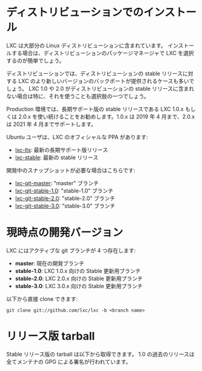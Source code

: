 
# ディストリビューションでのインストール <!-- Distribution packages -->

<!--
LXC is included in most Linux distributions.
In most cases installing it is as simple as selecting it in your package manager.
-->
LXC は大部分の Linux ディストリビューションに含まれています。
インストールする場合は、ディストリビューションのパッケージマネージャで LXC を選択するのが簡単でしょう。

<!--
Distributions also often provide backports of newer versions of LXC for their stable releases.
You may want to look for that, especially if your distribution doesn't include LXC 1.0 or 2.0.
-->
ディストリビューションでは、ディストリビューションの stable リリースに対する LXC のより新しいバージョンのバックポートが提供されるケースも多いでしょう。
LXC 1.0 や 2.0 がディストリビューションの stable リリースに含まれない場合は特に、それを使うことも選択肢の一つでしょう。

<!--
For production environment, try to stick to LXC 1.0.x or 2.0.x as these are the long term,
stable releases which we will support until April 2019 (1.0.x) or April 2021 (2.0.x).
-->
Production 環境では、長期サポート版の stable リリースである LXC 1.0.x もしくは 2.0.x を使い続けることをお勧めします。1.0.x は 2019 年 4 月まで、2.0.x は 2021 年 4 月までサポートします。

<!--
For Ubuntu users, we have official PPAs for LXC:
-->
Ubuntu ユーザは、LXC のオフィシャルな PPA があります:

 * [lxc-lts](https://launchpad.net/~ubuntu-lxc/+archive/lxc-lts): 最新の長期サポート版リリース <!-- Latest long term release -->
 * [lxc-stable](https://launchpad.net/~ubuntu-lxc/+archive/lxc-stable): 最新の stable リリース <!-- Latest stable release -->

<!--
And for those who want development snapshots:
-->
開発中のスナップショットが必要な場合はこちらです:

 * [lxc-git-master](https://launchpad.net/~ubuntu-lxc/+archive/lxc-git-master): "master" ブランチ <!-- "master" branch -->
 * [lxc-git-stable-1.0](https://launchpad.net/~ubuntu-lxc/+archive/lxc-git-stable-1.0): "stable-1.0" ブランチ <!-- "stable-1.0" branch -->
 * [lxc-git-stable-2.0](https://launchpad.net/~ubuntu-lxc/+archive/lxc-git-stable-2.0): "stable-2.0" ブランチ <!-- "stable-2.0" branch -->
 * [lxc-git-stable-3.0](https://launchpad.net/~ubuntu-lxc/+archive/lxc-git-stable-3.0): "stable-3.0" ブランチ <!-- "stable-3.0" branch -->

# 現時点の開発バージョン <!-- Current development version -->

<!--
LXC has two active git branches:
-->
LXC にはアクティブな git ブランチが 4 つ存在します:

 * **master**: 現在の開発ブランチ <!-- Current development branch -->
 * **stable-1.0**: LXC 1.0.x 向けの Stable 更新用ブランチ <!-- Stable update branch for LXC 1.0.x -->
 * **stable-2.0**: LXC 2.0.x 向けの Stable 更新用ブランチ <!-- Stable update branch for LXC 2.0.x -->
 * **stable-3.0**: LXC 3.0.x 向けの Stable 更新用ブランチ <!-- Stable update branch for LXC 3.0.x -->

<!--
You can clone those directly with:
-->
以下から直接 clone できます:

    git clone git://github.com/lxc/lxc -b <branch name>

# リリース版 tarball <!-- Release tarballs -->

<!--
Stable release tarballs are available for download below.
All the post 1.0 ones are GPG signed by one of the maintainers.
-->
Stable リリース版の tarball は以下から取得できます。
1.0 の過去のリリースは全てメンテナの GPG による署名が行われています。
